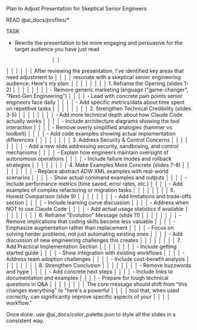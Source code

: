Plan to Adjust Presentation for Skeptical Senior Engineers      

READ 
@ai_docs/profiles/*

TASK
- Rewrite the presentation to be more engaging and persuasive for the target audience you have just read

                    │ │
│ │                                                                                     │ │
│ │ After reviewing the presentation, I've identified key areas that need adjustment to │ │
│ │  resonate with a skeptical senior engineering audience. Here's my plan:             │ │
│ │                                                                                     │ │
│ │ 1. Reframe the Opening (slides 1-2)                                                 │ │
│ │                                                                                     │ │
│ │ - Remove generic marketing language ("game-changer", "Next-Gen Engineering")        │ │
│ │ - Lead with concrete pain points senior engineers face daily                        │ │
│ │ - Add specific metrics/data about time spent on repetitive tasks                    │ │
│ │                                                                                     │ │
│ │ 2. Strengthen Technical Credibility (slides 3-5)                                    │ │
│ │                                                                                     │ │
│ │ - Add more technical depth about how Claude Code actually works                     │ │
│ │ - Include architecture diagrams showing the tool interaction                        │ │
│ │ - Remove overly simplified analogies (hammer vs toolbelt)                           │ │
│ │ - Add code examples showing actual implementation differences                       │ │
│ │                                                                                     │ │
│ │ 3. Address Security & Control Concerns                                              │ │
│ │                                                                                     │ │
│ │ - Add a new slide addressing security, sandboxing, and control mechanisms           │ │
│ │ - Explain how engineers maintain oversight of autonomous operations                 │ │
│ │ - Include failure modes and rollback strategies                                     │ │
│ │                                                                                     │ │
│ │ 4. Make Examples More Concrete (slides 7-8)                                         │ │
│ │                                                                                     │ │
│ │ - Replace abstract ADW XML examples with real-world scenarios                       │ │
│ │ - Show actual command examples and outputs                                          │ │
│ │ - Include performance metrics (time saved, error rates, etc.)                       │ │
│ │ - Add examples of complex refactoring or migration tasks                            │ │
│ │                                                                                     │ │
│ │ 5. Honest Comparison (slide 9)                                                      │ │
│ │                                                                                     │ │
│ │ - Add limitations and trade-offs section                                            │ │
│ │ - Include learning curve discussion                                                 │ │
│ │ - Address when NOT to use Claude Code                                               │ │
│ │ - Add actual usage statistics if available                                          │ │
│ │                                                                                     │ │
│ │ 6. Reframe "Evolution" Message (slide 11)                                           │ │
│ │                                                                                     │ │
│ │ - Remove implications that coding skills become less valuable                       │ │
│ │ - Emphasize augmentation rather than replacement                                    │ │
│ │ - Focus on solving harder problems, not just automating existing ones               │ │
│ │ - Add discussion of new engineering challenges this creates                         │ │
│ │                                                                                     │ │
│ │ 7. Add Practical Implementation Section                                             │ │
│ │                                                                                     │ │
│ │ - Include getting started guide                                                     │ │
│ │ - Show integration with existing workflows                                          │ │
│ │ - Address team adoption challenges                                                  │ │
│ │ - Include cost-benefit analysis                                                     │ │
│ │                                                                                     │ │
│ │ 8. Strengthen Conclusion                                                            │ │
│ │                                                                                     │ │
│ │ - Remove buzzwords and hype                                                         │ │
│ │ - Add concrete next steps                                                           │ │
│ │ - Include links to documentation and examples                                       │ │
│ │ - Prepare for tough technical questions in Q&A                                      │ │
│ │                                                                                     │ │
│ │ The core message should shift from "this changes everything" to "here's a powerful  │ │
│ │ tool that, when used correctly, can significantly improve specific aspects of your  │ │
│ │ workflow."  


Once done: use @ai_docs/color_palette.json to style all the slides in a consistent way.